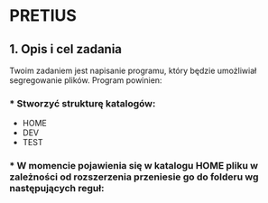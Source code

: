 # PRETIUS  
## 1.	Opis i cel zadania  
Twoim zadaniem jest napisanie programu, który będzie umożliwiał segregowanie plików. Program powinien:  
### * Stworzyć strukturę katalogów:  
  +	HOME  
  + DEV  
  + TEST  
### * W momencie pojawienia się w katalogu HOME pliku w zależności od rozszerzenia przeniesie go do folderu wg następujących reguł:  


